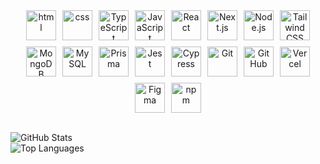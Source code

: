 <div align="center" style="display: flex; flex-wrap: wrap; justify-content: center; gap: 10px;">
    <img src="https://skillicons.dev/icons?i=html" alt="html" width="48" height="48" />
    <img src="https://skillicons.dev/icons?i=css" alt="css" width="48" height="48" />
  <img src="https://skillicons.dev/icons?i=ts" alt="TypeScript" width="48" height="48" />
  <img src="https://skillicons.dev/icons?i=js" alt="JavaScript" width="48" height="48" />
  <img src="https://skillicons.dev/icons?i=react" alt="React" width="48" height="48" />
  <img src="https://skillicons.dev/icons?i=nextjs" alt="Next.js" width="48" height="48" />
  <img src="https://skillicons.dev/icons?i=nodejs" alt="Node.js" width="48" height="48" />
  <img src="https://skillicons.dev/icons?i=tailwind" alt="Tailwind CSS" width="48" height="48" />
  <img src="https://skillicons.dev/icons?i=mongodb" alt="MongoDB" width="48" height="48" />
  <img src="https://skillicons.dev/icons?i=mysql" alt="MySQL" width="48" height="48" />
  <img src="https://skillicons.dev/icons?i=prisma" alt="Prisma" width="48" height="48" />
  <img src="https://skillicons.dev/icons?i=jest" alt="Jest" width="48" height="48" />
  <img src="https://skillicons.dev/icons?i=cypress" alt="Cypress" width="48" height="48" />
  <img src="https://skillicons.dev/icons?i=git" alt="Git" width="48" height="48" />
  <img src="https://skillicons.dev/icons?i=github" alt="GitHub" width="48" height="48" />
  <img src="https://skillicons.dev/icons?i=vercel" alt="Vercel" width="48" height="48" />
  <img src="https://skillicons.dev/icons?i=figma" alt="Figma" width="48" height="48" />
  <img src="https://skillicons.dev/icons?i=npm" alt="npm" width="48" height="48" />
</div>


<br/>

<p align="start">
  <img src="https://github-readme-stats.vercel.app/api?username=Nyambuyan&theme=dark&hide_border=false&include_all_commits=true&count_private=true" alt="GitHub Stats" />
  <br />
  <img src="https://github-readme-stats.vercel.app/api/top-langs/?username=Nyambuyan&theme=dark&hide_border=false&layout=compact" alt="Top Languages" />
</p>

